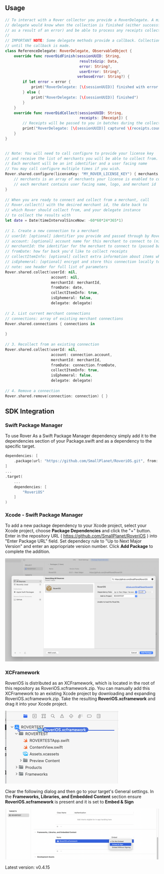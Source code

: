## Usage

```swift
// To interact with a Rover collector you provide a RoverDelegate. A minimal
// delegate would know when the collection is finished (either successfully or
// as a result of an error) and be able to process any receipts collected.
//
// IMPORTANT NOTE: Some delegate methods provide a callback. Collection will not continue
// until the callback is made.
class ReferenceDelegate: RoverDelegate, ObservableObject {
    override func roverDidFinish(sessionUUID: String,
	                              resultsGzip: Data,
	                              error: String?,
	                              userError: String?,
                                 verboseError: String?) {
        if let error = error {
            print("RoverDelegate: [\(sessionUUID)] finished with error: \(error)")
        } else {
            print("RoverDelegate: [\(sessionUUID)] finished")
        }
    }
    override func roverDidCollect(sessionUUID: String,
                                  receipts: [Receipt]) {
        // Receipts will be passed to you in batches during the collection process
        print("RoverDelegate: [\(sessionUUID)] captured \(receipts.count) receipts")
    }
}
```

```swift

// Note: You will need to call configure to provide your license key
// and receive the list of merchants you will be able to collect from.
// Each merchant will be an int identifier and a user facing name
// You may call configure multiple times if you wish.
Rover.shared.configure(licenseKey: "MY_ROVER_LICENSE_KEY") { merchants, error in
	// merchants is an array of merchants your license is enabled to connect to
	// each merchant contains user facing name, logo, and merchant id
}

// When you are ready to connect and collect from a merchant, call 
// Rover.collect() with the desired merchant id, the date back to
// which Rover should collect from, and your delegate instance
// to collect the results with
let date = Date(timeIntervalSinceNow: -60*60*24*365*1)

// 1. Create a new connection to a merchant
// userId: [optional] identifier you provide and passed through by Rover
// account: [optional] account name for this merchant to connect to (nil for new connection)
// merchantId: the identifier for the merchant to connect to (passed back in configure merchants array)
// fromDate: how far back you'd like to collect receipts
// collectItemInfo: [optional] collect extra information about items when possible (like UPC)
// isEphemeral: [optional] encrypt and store this connection locally to reconnect at later date
// note: see header for full list of parameters
Rover.shared.collect(userId: nil,
                     account: nil,
                     merchantId: merchantId,
                     fromDate: date,
                     collectItemInfo: true,
                     isEphemeral: false,
                     delegate: delegate)

// 2. List current merchant connections
// connections: array of existing merchant connections
Rover.shared.connections { connections in
	
}

// 3. Recollect from an existing connection
Rover.shared.collect(userId: nil,
                     account: connection.account,
                     merchantId: merchantId,
                     fromDate: connection.fromDate,
                     collectItemInfo: true,
                     isEphemeral: false,
                     delegate: delegate)

// 4. Remove a connection
Rover.shared.remove(connection: connection) { }

```


## SDK Integration

### Swift Package Manager

To use Rover As a Swift Package Manager dependency simply add it to the dependencies section of your Package.swift and as a dependency to the specific target.

```swift
dependencies: [
    .package(url: "https://github.com/SmallPlanet/RoveriOS.git", from: "0.0.1")
]
...
.target(
	...
	dependencies: [
		"RoveriOS"
	]
)
```

### Xcode - Swift Package Manager

To add a new package dependency to your Xcode project, select your Xcode project, choose **Package Dependencies** and click the "+" button. Enter in the repository URL ( https://github.com/SmallPlanet/RoveriOS ) into "Enter Package URL" field. Set dependecy rule to "Up to Next Major Version" and enter an appriopriate version number. Click **Add Package** to complete the addition.

![](meta/add_package.png)

### XCFramework

RoveriOS is distributed as an XCFramework, which is located in the root of this repository as RoveriOS.xcframework.zip. You can manually add this XCFramework to an existing Xcode project by downloading and expanding RoveriOS.xcframework.zip. Take the resulting **RoveriOS.xcframework** and drag it into your Xcode project.

![](meta/drag_framework.png)

Clear the following dialog and then go to your target's General settings.  In the **Frameworks, Libraries, and Embedded Content** section ensure **RoveriOS.xcframework** is present and it is set to **Embed & Sign**

![](meta/select_embed.png)


Latest version: v0.4.15
